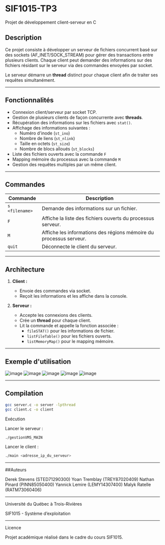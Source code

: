 # SIF1015-TP3
Projet de développement client-serveur en C

## Description
Ce projet consiste à développer un serveur de fichiers concurrent basé sur des sockets (AF_INET/SOCK_STREAM) pour gérer des transactions entre plusieurs clients. Chaque client peut demander des informations sur des fichiers résidant sur le serveur via des commandes envoyées par socket.

Le serveur démarre un **thread** distinct pour chaque client afin de traiter ses requêtes simultanément.

---

## Fonctionnalités
- Connexion client/serveur par socket TCP.
- Gestion de plusieurs clients de façon concurrente avec **threads**.
- Récupération des informations sur les fichiers avec `stat()`.
- Affichage des informations suivantes :
  - Numéro d'inode (`st_ino`)
  - Nombre de liens (`st_nlink`)
  - Taille en octets (`st_size`)
  - Nombre de blocs alloués (`st_blocks`)
- Liste des fichiers ouverts avec la commande `F`
- Mapping mémoire du processus avec la commande `M`
- Gestion des requêtes multiples par un même client.

---

## Commandes

| Commande       | Description                          |
|---------------|-------------------------------------|
| `s <filename>` | Demande des informations sur un fichier. |
| `F`           | Affiche la liste des fichiers ouverts du processus serveur. |
| `M`           | Affiche les informations des régions mémoire du processus serveur. |
| `quit`        | Déconnecte le client du serveur. |

---

## Architecture
1. **Client :**  
   - Envoie des commandes via socket.  
   - Reçoit les informations et les affiche dans la console.  
   
2. **Serveur :**  
   - Accepte les connexions des clients.
   - Crée un **thread** pour chaque client.
   - Lit la commande et appelle la fonction associée :
     - `fileSTAT()` pour les informations de fichier.
     - `listFileTable()` pour les fichiers ouverts.
     - `listMemoryMap()` pour le mapping mémoire.

---
## Exemple d'utilisation

![image](https://github.com/user-attachments/assets/83be1cbd-5c10-485b-8e53-0307552b5fcc)
![image](https://github.com/user-attachments/assets/f2a2c077-446b-483a-96a0-5556d0b78fda)
![image](https://github.com/user-attachments/assets/7f426f1c-037b-4e26-9a6c-135de2bcf357)
![image](https://github.com/user-attachments/assets/d1dc86c7-87f0-4236-8b23-34754975a1f3)
![image](https://github.com/user-attachments/assets/3766887c-3100-480d-a20f-caf42aefa9cb)

---

## Compilation
```bash
gcc server.c -o server -lpthread
gcc client.c -o client
```

Exécution

Lancer le serveur :
```bash
./gestionVMS_MAIN
```
Lancer le client :
```bash
./main <adresse_ip_du_serveur>
```
---
##Auteurs

Derek Stevens (STED71290300)
Yoan Tremblay (TREY87020409)
Nathan Pinard (PINN85050400)
Yannick Lemire (LEMY14307400)
Malyk Ratelle (RATM73060406)

---
Université du Québec à Trois-Rivières

SIF1015 - Système d’exploitation

---
Licence

Projet académique réalisé dans le cadre du cours SIF1015.
